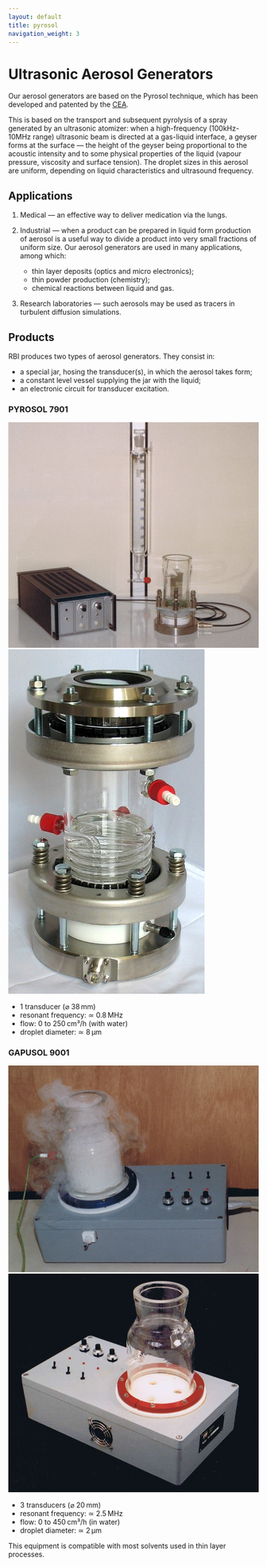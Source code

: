 ```yaml
---
layout: default
title: pyrosol
navigation_weight: 3
---
```


Ultrasonic Aerosol Generators
=============================

Our aerosol generators are based on the Pyrosol technique, which has been developed and patented by the [CEA](http://cea.fr/).

This is based on the transport and subsequent pyrolysis of a spray generated by an ultrasonic atomizer: when a high-frequency (100kHz-10MHz range) ultrasonic beam is directed at a gas-liquid interface, a geyser forms at the surface — the height of the geyser being proportional to the acoustic intensity and to some physical properties of the liquid (vapour pressure, viscosity and surface tension). The droplet sizes in this aerosol are uniform, depending on liquid characteristics and ultrasound frequency.


Applications
------------

1. Medical — an effective way to deliver medication via the lungs.

2. Industrial — when a product can be prepared in liquid form production of aerosol is a useful way to divide a product into very small fractions of uniform size. Our aerosol generators are used in many applications, among which:

    - thin layer deposits (optics and micro electronics);
    - thin powder production (chemistry);
    - chemical reactions between liquid and gas.

3. Research laboratories — such aerosols may be used as tracers in turbulent diffusion simulations.


Products
--------

RBI produces two types of aerosol generators. They consist in:

- a special jar, hosing the transducer(s), in which the aerosol takes form;
- a constant level vessel supplying the jar with the liquid;
- an electronic circuit for transducer excitation.

### PYROSOL 7901

![pyrosol 7901](/assets/images/pyrosol.jpg)
![pyrosol 7901](/assets/images/pyrosol_7901.jpg)

- 1 transducer (⌀ 38 mm)
- resonant frequency: ≃ 0.8 MHz
- flow: 0 to 250 cm³/h (with water)
- droplet diameter: ≃ 8 µm

### GAPUSOL 9001

![gapusol 9001](/assets/images/gapusol.jpg)
![gapusol 9001](/assets/images/gapusol_9001.jpg)

- 3 transducers (⌀ 20 mm)
- resonant frequency: ≃ 2.5 MHz
- flow: 0 to 450 cm³/h (in water)
- droplet diameter: ≃ 2 µm

This equipment is compatible with most solvents used in thin layer processes.
